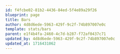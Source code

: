 ```yaml
---
id: f4fcbe02-81b2-4436-84ed-5f4e89a29f26
blueprint: page
title: Bars
author: 4d8d6ede-5963-429f-9c2f-74b897007e0c
template: stats/bars
parent: e1f4b4fa-2460-4c7d-b287-f72af0437c71
updated_by: 4d8d6ede-5963-429f-9c2f-74b897007e0c
updated_at: 1716431062
---
```

